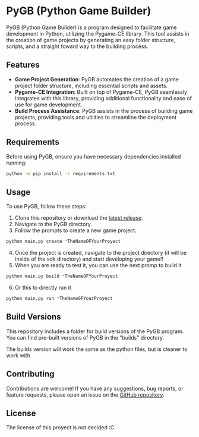 # PyGB (Python Game Builder)

PyGB (Python Game Builder) is a program designed to facilitate game development in Python, utilizing the Pygame-CE library. This tool assists in the creation of game projects by generating an easy folder structure, scripts, and a straight foward way to the building process.

## Features

- **Game Project Generation**: PyGB automates the creation of a game project folder structure, including essential scripts and assets.
- **Pygame-CE Integration**: Built on top of Pygame-CE, PyGB seamlessly integrates with this library, providing additional functionality and ease of use for game development.
- **Build Process Assistance**: PyGB assists in the process of building game projects, providing tools and utilities to streamline the deployment process.

## Requirements

Before using PyGB, ensure you have necessary dependencies installed running:

```bash
python -m pip install -r requirements.txt
```

## Usage

To use PyGB, follow these steps:

1. Clone this repository or download the [latest release](https://github.com/NotsumeChan/sdkPyGB?tab=readme-ov-file#build-versions).
2. Navigate to the PyGB directory.
3. Follow the prompts to create a new game project.

```bash
python main.py create *TheNameOFYourProyect
```

4. Once the project is created, navigate to the project directory (it will be inside of the sdk directory) and start developing your game!!
5. When you are ready to test it, you can use the next promp to build it

```bash
python main.py build *TheNameOFYourProyect
```

6. Or this to directly run it

```bash
python main.py run *TheNameOFYourProyect
```

## Build Versions

This repository includes a folder for build versions of the PyGB program. You can find pre-built versions of PyGB in the "builds" directory.

The builds version will work the same as the python files, but is cleaner to work with

## Contributing

Contributions are welcome! If you have any suggestions, bug reports, or feature requests, please open an issue on the [GitHub repository](https://github.com/NotsumeChan/sdkPyGB/issues).

## License

The license of this proyect is not decided :C
